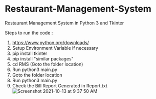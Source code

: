 # Restaurant-Management-System
Restaurant Management System in Python 3 and Tkinter 


Steps to run the code : 

1. https://www.python.org/downloads/ 
2. Setup Environment Variable if necessary 
3. pip install tkinter 
4. pip install "similar packages"
5. cd RMS (Goto the folder location)
6. Run python3 main.py 
7. Goto the folder location
8. Run python3 main.py 
9. Check the Bill Report Generated in Report.txt
![Screenshot 2021-10-13 at 9 37 50 AM](https://user-images.githubusercontent.com/51900501/137065592-8df92775-8759-48ca-a230-a49026f9b186.png)
